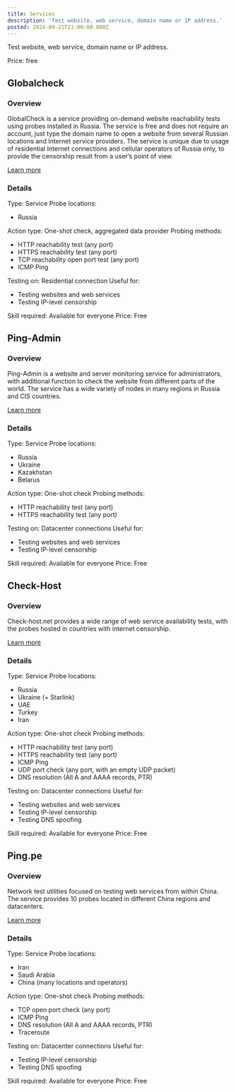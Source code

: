 ```yaml
---
title: Services
description: 'Test website, web service, domain name or IP address.'
posted: 2024-09-21T21:00:00.000Z
---
```


Test website, web service, domain name or IP address.

Price: free

## Globalcheck
### Overview
GlobalCheck is a service providing on-demand website reachability tests using probes installed in Russia.
The service is free and does not require an account, just type the domain name to open a website from several Russian locations and Internet service providers.
The service is unique due to usage of residential Internet connections and cellular operators of Russia only, to provide the censorship result from a user’s point of view.

[Learn more](https://globalcheck.net/)

### Details
Type: Service
Probe locations:
>
 - Russia

Action type: One-shot check, aggregated data provider
Probing methods:
>
 - HTTP reachability test (any port)
 - HTTPS reachability test (any port)
 - TCP reachability open port test (any port)
 - ICMP Ping

Testing on: Residential connection
Useful for:
>
 - Testing websites and web services
 - Testing IP-level censorship

Skill required: Available for everyone
Price: Free

## Ping-Admin
### Overview
Ping-Admin is a website and server monitoring service for administrators, with additional function to check the website from different parts of the world.
The service has a wide variety of nodes in many regions in Russia and CIS countries.

[Learn more](https://ping-admin.com/free_test/)

### Details
Type: Service
Probe locations:
>
 - Russia
 - Ukraine
 - Kazakhstan
 - Belarus

Action type: One-shot check
Probing methods:
>
 - HTTP reachability test (any port)
 - HTTPS reachability test (any port)

Testing on: Datacenter connections
Useful for:
>
 - Testing websites and web services
 - Testing IP-level censorship

Skill required: Available for everyone
Price: Free

## Check-Host
### Overview
Check-host.net provides a wide range of web service availability tests, with the probes hosted in countries with internet censorship.

[Learn more](https://check-host.net/)

### Details
Type: Service
Probe locations:
>
 - Russia
 - Ukraine (+ Starlink)
 - UAE
 - Turkey
 - Iran

Action type: One-shot check
Probing methods:
>
 - HTTP reachability test (any port)
 - HTTPS reachability test (any port)
 - ICMP Ping
 - UDP port check (any port, with an empty UDP packet)
 - DNS resolution (All A and AAAA records, PTR)

Testing on: Datacenter connections
Useful for:
>
 - Testing websites and web services
 - Testing IP-level censorship
 - Testing DNS spoofing

Skill required: Available for everyone
Price: Free

## Ping.pe
### Overview  
Network test utilities focused on testing web services from within China. The service provides 10 probes located in different China regions and datacenters.

[Learn more](https://ping.pe)

### Details
Type: Service
Probe locations:
>
 - Iran
 - Saudi Arabia
 - China (many locations and operators)

Action type: One-shot check
Probing methods:
>
 - TCP open port check (any port)
 - ICMP Ping
 - DNS resolution (All A and AAAA records, PTR)
 - Traceroute

Testing on: Datacenter connections
Useful for:
>
 - Testing IP-level censorship
 - Testing DNS spoofing

Skill required: Available for everyone
Price: Free
